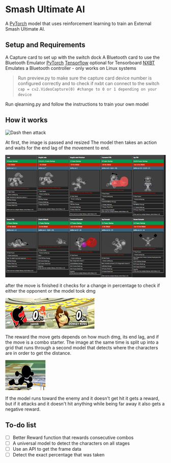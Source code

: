 
# Smash Ultimate AI
A [PyTorch](https://pytorch.org/) model that uses reinforcement learning to train an External Smash Ultimate AI.
## Setup and Requirements
A Capture card to set up with the switch dock
A Bluetooth card to use the Bluetooth Emulator
[PyTorch](https://pytorch.org/)
[Tensorflow](https://www.tensorflow.org/install) optional for Tensorboard
[NXBT](https://github.com/Brikwerk/nxbt) Emulates a Bluetooth controller - only works on Linux systems

>Run preview.py to make sure the capture card device number is configured correctly and to check if nxbt can connect to the switch
>`cap = cv2.VideoCapture(0) #change to 0 or 1 depending on your device`

Run qlearning.py and follow the instructions to train your own model
## How it works

![Dash then attack](https://github.com/yannik603/Smash-Ultimate-Bot/blob/main/ReadmePics/DashThenAttack.gif)

At first, the image is passed and resized
The model then takes an action and waits for the end lag of the movement to end.

![Frame Data](https://github.com/yannik603/Smash-Ultimate-Bot/blob/main/ReadmePics/FrameData.gif)

after the move is finished it checks for a change in percentage to check if either the opponent or the model took dmg

![Change in HP](https://github.com/yannik603/Smash-Ultimate-Bot/blob/main/ReadmePics/DamageTaken.gif)

The reward the move gets depends on how much dmg, its end lag, and if the move is a combo starter. The image at the same time is split up into a grid that runs through a second model that detects where the characters are in order to get the distance.

![Game&Watch](https://github.com/yannik603/Smash-Ultimate-Bot/blob/main/ReadmePics/Game&Watch.png)

 If the model runs toward the enemy and it doesn't get hit it gets a reward, but if it attacks and it doesn't hit anything while being far away it also gets a negative reward.
 ## To-do list
 

 - [ ] Better Reward function that rewards consecutive combos
 - [ ] A universal model to detect the characters on all stages
 - [ ] Use an API to get the frame data
 - [ ] Detect the exact percentage that was taken
